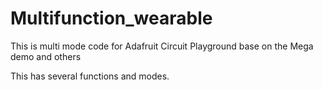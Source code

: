 # Multifunction_wearable
This is  multi mode code for Adafruit Circuit Playground base on the Mega demo and others

This has several functions and modes.
